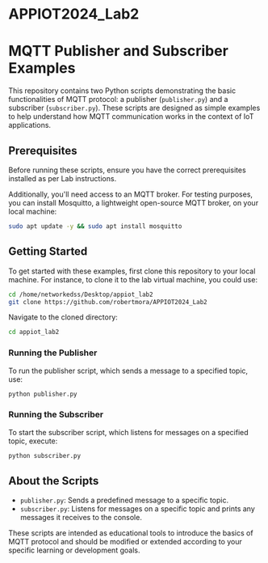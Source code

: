 # APPIOT2024_Lab2


# MQTT Publisher and Subscriber Examples

This repository contains two Python scripts demonstrating the basic functionalities of MQTT protocol: a publisher (`publisher.py`) and a subscriber (`subscriber.py`). These scripts are designed as simple examples to help understand how MQTT communication works in the context of IoT applications.

## Prerequisites

Before running these scripts, ensure you have the correct prerequisites installed as per Lab instructions.

Additionally, you'll need access to an MQTT broker. For testing purposes, you can install Mosquitto, a lightweight open-source MQTT broker, on your local machine:

```bash
sudo apt update -y && sudo apt install mosquitto
```

## Getting Started

To get started with these examples, first clone this repository to your local machine. For instance, to clone it to the lab virtual machine, you could use:

```bash
cd /home/networkedss/Desktop/appiot_lab2
git clone https://github.com/robertmora/APPIOT2024_Lab2
```

Navigate to the cloned directory:

```bash
cd appiot_lab2
```

### Running the Publisher

To run the publisher script, which sends a message to a specified topic, use:

```bash
python publisher.py
```

### Running the Subscriber

To start the subscriber script, which listens for messages on a specified topic, execute:

```bash
python subscriber.py
```

## About the Scripts

- `publisher.py`: Sends a predefined message to a specific topic.
- `subscriber.py`: Listens for messages on a specific topic and prints any messages it receives to the console.

These scripts are intended as educational tools to introduce the basics of MQTT protocol and should be modified or extended according to your specific learning or development goals.
